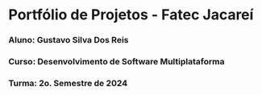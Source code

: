 
# Portfólio de Projetos - Fatec Jacareí
### Aluno: Gustavo Silva Dos Reis
### Curso: Desenvolvimento de Software Multiplataforma
### Turma: 2o. Semestre de 2024
 
